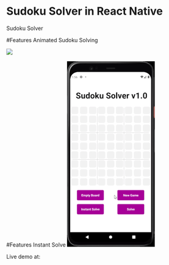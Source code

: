 # Sudoku Solver in React Native
Sudoku Solver

#Features Animated Sudoku Solving

![](sudokusolverdemoanimated.gif)





















#Features Instant Solve
![](sudokusolverdemoresized.gif)


Live demo at:
